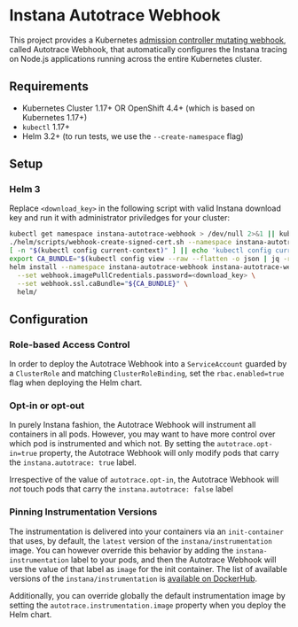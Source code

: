 # Instana Autotrace Webhook

This project provides a Kubernetes [admission controller mutating webhook](https://kubernetes.io/blog/2019/03/21/a-guide-to-kubernetes-admission-controllers/), called Autotrace Webhook, that automatically configures the Instana tracing on Node.js applications running across the entire Kubernetes cluster.

## Requirements

- Kubernetes Cluster 1.17+ OR OpenShift 4.4+ (which is based on Kubernetes 1.17+)
- `kubectl` 1.17+
- Helm 3.2+ (to run tests, we use the `--create-namespace` flag)

## Setup

### Helm 3

Replace `<download_key>` in the following script with valid Instana download key and run it with administrator priviledges for your cluster:

```bash
kubectl get namespace instana-autotrace-webhook > /dev/null 2>&1 || kubectl create namespace instana-autotrace-webhook
./helm/scripts/webhook-create-signed-cert.sh --namespace instana-autotrace-webhook --service instana-autotrace-webhook --secret instana-autotrace-webhook-certs
[ -n "$(kubectl config current-context)" ] || echo 'kubectl config current-context is not set!'
export CA_BUNDLE="$(kubectl config view --raw --flatten -o json | jq -r '.clusters[] | select(.name == "'$(kubectl config current-context)'") | .cluster."certificate-authority-data"')"
helm install --namespace instana-autotrace-webhook instana-autotrace-webhook \
  --set webhook.imagePullCredentials.password=<download_key> \
  --set webhook.ssl.caBundle="${CA_BUNDLE}" \
  helm/
```

## Configuration

### Role-based Access Control

In order to deploy the Autotrace Webhook into a `ServiceAccount` guarded by a `ClusterRole` and matching `ClusterRoleBinding`, set the `rbac.enabled=true` flag when deploying the Helm chart.

### Opt-in or opt-out

In purely Instana fashion, the Autotrace Webhook will instrument all containers in all pods.
However, you may want to have more control over which pod is instrumented and which not.
By setting the `autotrace.opt-in=true` property, the Autotrace Webhook will only modify pods that carry the `instana.autotrace: true` label.

Irrespective of the value of `autotrace.opt-in`, the Autotrace Webhook will _not_ touch pods that carry the `instana.autotrace: false` label

### Pinning Instrumentation Versions

The instrumentation is delivered into your containers via an `init-container` that uses, by default, the `latest` version of the `instana/instrumentation` image.
You can however override this behavior by adding the `instana-instrumentation` label to your pods, and then the Autotrace Webhook will use the value of that label as `image` for the init container.
The list of available versions of the `instana/instrumentation` is [available on DockerHub](https://hub.docker.com/v2/repositories/instana/instrumentation/tags).

Additionally, you can override globally the default instrumentation image by setting the `autotrace.instrumentation.image` property when you deploy the Helm chart.
